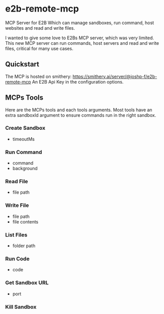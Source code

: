# e2b-remote-mcp
MCP Server for E2B Which can manage sandboxes, run command, host websites and read and write files.

I wanted to give some love to E2Bs MCP server, which was very limited. This new MCP server can run commands, host servers and read and write files, critical for many use cases.
## Quickstart
The MCP is hosted on smithery: https://smithery.ai/server/@joshp-f/e2b-remote-mcp
An E2B Api Key in the configuration options.
## MCPs Tools
Here are the MCPs tools and each tools arguments.
Most tools have an extra sandboxId argument to ensure commands run in the right sandbox.
### Create Sandbox
- timeoutMs
### Run Command
- command
- background
### Read File
- file path
### Write File
- file path
- file contents
### List Files
- folder path
### Run Code
- code
### Get Sandbox URL
- port
### Kill Sandbox
